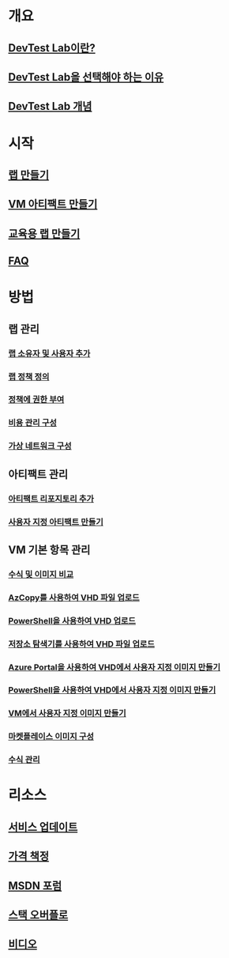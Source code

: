 # 개요
## [DevTest Lab이란?](devtest-lab-overview.md)
## [DevTest Lab을 선택해야 하는 이유](devtest-lab-why.md)
## [DevTest Lab 개념](devtest-lab-concepts.md)

# 시작
## [랩 만들기](devtest-lab-create-lab.md)
## [VM 아티팩트 만들기](devtest-lab-add-vm-with-artifacts.md)
## [교육용 랩 만들기](devtest-lab-training-lab.md)
## [FAQ](devtest-lab-faq.md)

# 방법
## 랩 관리
### [랩 소유자 및 사용자 추가](devtest-lab-add-devtest-user.md)
### [랩 정책 정의](devtest-lab-set-lab-policy.md)
### [정책에 권한 부여](devtest-lab-grant-user-permissions-to-specific-lab-policies.md)
### [비용 관리 구성](devtest-lab-configure-cost-management.md)
### [가상 네트워크 구성](devtest-lab-configure-vnet.md)

## 아티팩트 관리
### [아티팩트 리포지토리 추가](devtest-lab-add-artifact-repo.md)
### [사용자 지정 아티팩트 만들기](devtest-lab-artifact-author.md)

## VM 기본 항목 관리
### [수식 및 이미지 비교](devtest-lab-comparing-vm-base-image-types.md)
### [AzCopy를 사용하여 VHD 파일 업로드](devtest-lab-upload-vhd-using-azcopy.md)
### [PowerShell을 사용하여 VHD 업로드](devtest-lab-upload-vhd-using-powershell.md)
### [저장소 탐색기를 사용하여 VHD 파일 업로드](devtest-lab-upload-vhd-using-storage-explorer.md)
### [Azure Portal을 사용하여 VHD에서 사용자 지정 이미지 만들기](devtest-lab-create-template.md)
### [PowerShell을 사용하여 VHD에서 사용자 지정 이미지 만들기](devtest-lab-create-custom-image-from-vhd-using-powershell.md)
### [VM에서 사용자 지정 이미지 만들기](devtest-lab-create-custom-image-from-vm-using-portal.md)
### [마켓플레이스 이미지 구성](devtest-lab-configure-marketplace-images.md)
### [수식 관리](devtest-lab-manage-formulas.md)


# 리소스
## [서비스 업데이트](https://azure.microsoft.com/updates/?product=devtest-lab)
## [가격 책정](https://azure.microsoft.com/pricing/details/devtest-lab/)
## [MSDN 포럼](https://social.msdn.microsoft.com/Forums/en-US/home?forum=AzureDevTestLabs)
## [스택 오버플로](http://stackoverflow.com/questions/tagged/azure-devtest-labs)
## [비디오](https://azure.microsoft.com/documentation/videos/index/?services=devtest-lab)


<!--HONumber=Feb17_HO1-->


